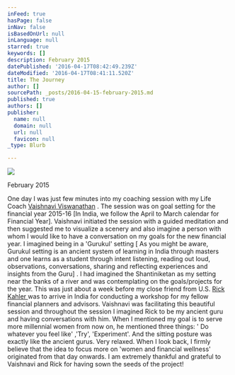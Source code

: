 ```yaml
---
inFeed: true
hasPage: false
inNav: false
isBasedOnUrl: null
inLanguage: null
starred: true
keywords: []
description: February 2015
datePublished: '2016-04-17T08:42:49.239Z'
dateModified: '2016-04-17T08:41:11.520Z'
title: The Journey
author: []
sourcePath: _posts/2016-04-15-february-2015.md
published: true
authors: []
publisher:
  name: null
  domain: null
  url: null
  favicon: null
_type: Blurb

---
```

![](https://the-grid-user-content.s3-us-west-2.amazonaws.com/abfbb456-c376-4253-b053-698e78036751.jpg)

February 2015

One day  I was just few minutes into my coaching session with my Life Coach [Vaishnavi Viswanathan][0] . The session was on goal setting  for the financial year 2015-16 \[In India, we follow the April to March calendar for Financial Year\].  Vaishnavi initiated the session with a guided meditation and then suggested me to visualize a scenery and also imagine a person with whom I would like to have a conversation on my goals for the new financial year. I imagined being in a 'Gurukul' setting \[ As you might be aware, Gurukul setting is an ancient system of learning in India through masters and one learns as a student through intent listening, reading out loud, observations, conversations, sharing and reflecting experiences and insights from the Guru\] . I had imagined the Shantiniketan as my setting near the banks of a river and was contemplating on the goals/projects for the year. This was just about a week before my  close friend  from U.S. [Rick Kahler ][1]was to arrive in India for conducting a workshop for my fellow financial planners and advisors. Vaishnavi was facilitating this beautiful session and throughout the session I imagined Rick to be my ancient guru and having conversations with him. When I mentioned my goal is to serve more millennial women from now on, he mentioned three things:  ' Do whatever you feel like' ,'Try', 'Experiment'.  And the sitting posture was exactly like the ancient gurus. Very relaxed. When I look back, I firmly believe that the idea to focus more on 'women and financial wellness' originated from that day onwards. I am extremely thankful and grateful to Vaishnavi and Rick for having sown the seeds of the project!

[0]: https://www.linkedin.com/in/vaishnavi-viswanathan-40b2892
[1]: https://www.linkedin.com/in/rickkahler